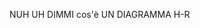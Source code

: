 NUH UH DIMMI cos'è UN DIAGRAMMA H-R

<!---
tom1no451/tom1no451 is a ✨ special ✨ repository because its `README.md` (this file) appears on your GitHub profile.
You can click the Preview link to take a look at your changes.
--->

